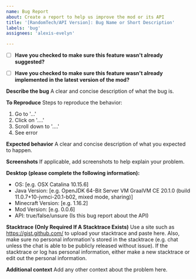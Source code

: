 ```yaml
---
name: Bug Report
about: Create a report to help us improve the mod or its API
title: '[RandomTech/API Version]: Bug Name or Short Description'
labels: 'bug'
assignees: 'alexis-evelyn'

---
```


- [ ] **Have you checked to make sure this feature wasn't already suggested?**

- [ ] **Have you checked to make sure this feature wasn't already implemented in the latest version of the mod?**

**Describe the bug**
A clear and concise description of what the bug is.

**To Reproduce**
Steps to reproduce the behavior:
1. Go to '...'
2. Click on '....'
3. Scroll down to '....'
4. See error

**Expected behavior**
A clear and concise description of what you expected to happen.

**Screenshots**
If applicable, add screenshots to help explain your problem.

**Desktop (please complete the following information):**
 - OS: [e.g. OSX Catalina 10.15.6]
 - Java Version: [e.g. OpenJDK 64-Bit Server VM GraalVM CE 20.1.0 (build 11.0.7+10-jvmci-20.1-b02, mixed mode, sharing)]
 - Minecraft Version: [e.g. 1.16.2]
 - Mod Version: [e.g. 0.0.6]
 - API: true/false/unsure (Is this bug report about the API)

**Stacktrace (Only Required If A Stacktrace Exists)**
Use a site such as https://gist.github.com/ to upload your stacktrace and paste here. Also, make sure no personal information's stored in the stacktrace (e.g. chat unless the chat is able to be publicly released without issue). If the stacktrace or log has personal information, either make a new stacktrace or edit out the personal information.

**Additional context**
Add any other context about the problem here.
